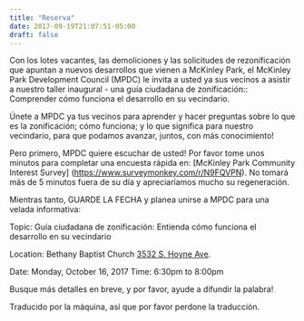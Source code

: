 ```yaml
---
title: "Reserva"
date: 2017-09-19T21:07:51-05:00
draft: false
---
```

Con los lotes vacantes, las demoliciones y las solicitudes de rezonificación que apuntan a nuevos desarrollos que vienen a McKinley Park, el McKinley Park Development Council (MPDC) le invita a usted ya sus vecinos a asistir a nuestro taller inaugural - una guía ciudadana de zonificación:: Comprender cómo funciona el desarrollo en su vecindario. 

Únete a MPDC ya tus vecinos para aprender y hacer preguntas sobre lo que es la zonificación; cómo funciona; y lo que significa para nuestro vecindario, para que podamos avanzar, juntos, con más conocimiento!
 
Pero primero, MPDC quiere escuchar de usted! Por favor tome unos minutos para completar una encuesta rápida en: [McKinley Park Community Interest Survey] (https://www.surveymonkey.com/r/N9FQVPN). No tomará más de 5 minutos fuera de su día y apreciaríamos mucho su regeneración.

Mientras tanto, GUARDE LA FECHA y planea unirse a MPDC para una velada informativa:
 
Topic:              Guía ciudadana de zonificación:
                        Entienda cómo funciona el desarrollo en su vecindario

Location:         Bethany Baptist Church
                        [3532 S. Hoyne Ave](https://goo.gl/maps/8zXUmT1wRgE2).
 
Date:                Monday, October 16, 2017
Time:               6:30pm to 8:00pm
 
Busque más detalles en breve, y por favor, ayude a difundir la palabra!

Traducido por la máquina, así que por favor perdone la traducción.
